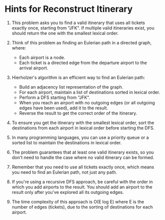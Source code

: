 # Hints for Reconstruct Itinerary

1. This problem asks you to find a valid itinerary that uses all tickets exactly once, starting from "JFK". If multiple valid itineraries exist, you should return the one with the smallest lexical order.

2. Think of this problem as finding an Eulerian path in a directed graph, where:
   - Each airport is a node.
   - Each ticket is a directed edge from the departure airport to the arrival airport.

3. Hierholzer's algorithm is an efficient way to find an Eulerian path:
   - Build an adjacency list representation of the graph.
   - For each airport, maintain a list of destinations sorted in lexical order.
   - Perform a DFS starting from "JFK".
   - When you reach an airport with no outgoing edges (or all outgoing edges have been used), add it to the result.
   - Reverse the result to get the correct order of the itinerary.

4. To ensure you get the itinerary with the smallest lexical order, sort the destinations from each airport in lexical order before starting the DFS.

5. In many programming languages, you can use a priority queue or a sorted list to maintain the destinations in lexical order.

6. The problem guarantees that at least one valid itinerary exists, so you don't need to handle the case where no valid itinerary can be formed.

7. Remember that you need to use all tickets exactly once, which means you need to find an Eulerian path, not just any path.

8. If you're using a recursive DFS approach, be careful with the order in which you add airports to the result. You should add an airport to the result only after you've explored all its outgoing edges.

9. The time complexity of this approach is O(E log E) where E is the number of edges (tickets), due to the sorting of destinations for each airport.
